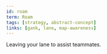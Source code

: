```yaml
---
id: roam
term: Roam
tags: [strategy, abstract-concept]
links: [gank, lane, map-awareness]
---
```


Leaving your lane to assist teammates.